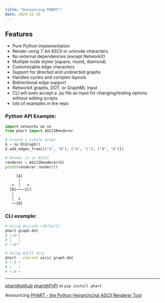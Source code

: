 ```yaml
---
title: "Announcing PHART!"
date: 2024-12-29
---
```


## Features
- Pure Python implementation
- Render using 7-bit ASCII or unicode characters
- No external dependencies (except NetworkX)
- Multiple node styles (square, round, diamond)
- Customizable edge characters
- Support for directed and undirected graphs
- Handles cycles and complex layouts
- Bidirectional edge support
- NetworkX graphs, DOT, or GraphML input
- CLI will even accept a .py file as input for changing/testing options without editing scripts
- lots of examples in the repo
  
### Python API Example:
```python
import networkx as nx
from phart import ASCIIRenderer

# Create a simple graph
G = nx.DiGraph()
G.add_edges_from([("A", "B"), ("A", "C"), ("B", "D")])

# Render it in ASCII
renderer = ASCIIRenderer(G)
print(renderer.render())

     [A]
      │
   v  │   v
  [B]────[C]
   │
   │  v
   ──[D]
```

### CLI example:
```bash
# Using Unicode (default)
phart graph.dot
# ┌─A─┐
# │   │
# └─B─┘

# Using ASCII only
phart --charset ascii graph.dot
# +-A-+
# |   |
# +-B-+
```
----
[phart@github](https://github.com/scottvr/phart)
[phart@PyPi](https://pypi.org/project/phart/) or `pip install phart`


Announcing [PHART - the Python Heirarchichal ASCII Renderer Tool](https://github.com/scottvr/phart)
